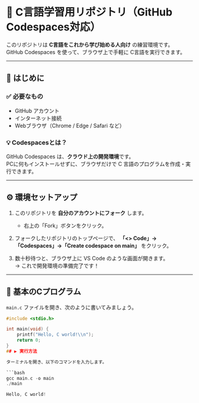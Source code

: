 # 🧠 C言語学習用リポジトリ（GitHub Codespaces対応）

このリポジトリは **C言語をこれから学び始める人向け** の練習環境です。  
GitHub Codespaces を使って、ブラウザ上で手軽に C言語を実行できます。

---

## 🚀 はじめに

### ✅ 必要なもの
- GitHub アカウント
- インターネット接続
- Webブラウザ（Chrome / Edge / Safari など）

### 💡 Codespacesとは？
GitHub Codespaces は、**クラウド上の開発環境**です。  
PCに何もインストールせずに、ブラウザだけで C 言語のプログラムを作成・実行できます。

---

## ⚙️ 環境セットアップ

1. このリポジトリを **自分のアカウントにフォーク** します。
   - 右上の「Fork」ボタンをクリック。

2. フォークしたリポジトリのトップページで、
   **「<> Code」→「Codespaces」→「Create codespace on main」** をクリック。

3. 数十秒待つと、ブラウザ上に VS Code のような画面が開きます。  
   → これで開発環境の準備完了です！

---

## 🧩 基本のCプログラム

`main.c` ファイルを開き、次のように書いてみましょう。

```c
#include <stdio.h>

int main(void) {
    printf("Hello, C world!\\n");
    return 0;
}
## ▶️ 実行方法

ターミナルを開き、以下のコマンドを入力します。

```bash
gcc main.c -o main
./main

Hello, C world!
